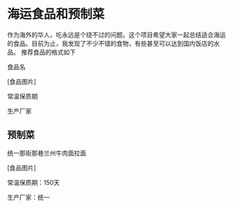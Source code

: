 # 海运食品和预制菜

作为海外的华人，吃永远是个绕不过的问题。这个项目希望大家一起总结适合海运的食品。目前为止，我发现了不少不错的食物，有些甚至可以达到国内饭店的水品。
推荐食品的格式如下

食品名

[食品图片]

常温保质期

生产厂家


## 预制菜
统一那街那巷兰州牛肉面拉面

[食品图片]

常温保质期：150天

生产厂家：统一
